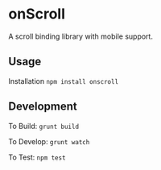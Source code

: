 onScroll
========

A scroll binding library with mobile support.

Usage
-----

Installation `npm install onscroll`

Development
-----------

To Build: `grunt build`

To Develop: `grunt watch`

To Test: `npm test`
